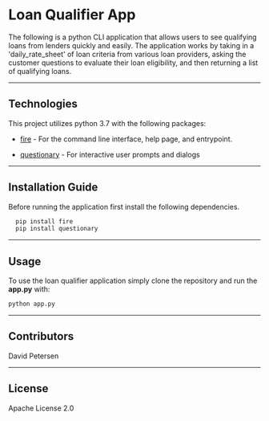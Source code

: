 # Loan Qualifier App

The following is a python CLI application that allows users to see qualifying loans from lenders quickly and easily. The application works by taking in a 'daily_rate_sheet' of loan criteria from various loan providers, asking the customer questions to evaluate their loan eligibility, and then returning a list of qualifying loans.

---

## Technologies

This project utilizes python 3.7 with the following packages:

* [fire](https://github.com/google/python-fire) - For the command line interface, help page, and entrypoint.

* [questionary](https://github.com/tmbo/questionary) - For interactive user prompts and dialogs


---

## Installation Guide

Before running the application first install the following dependencies.

```python
  pip install fire
  pip install questionary
```

---

## Usage

To use the loan qualifier application simply clone the repository and run the **app.py** with:

```python
python app.py
```

---

## Contributors

David Petersen

---

## License

Apache License 2.0

